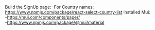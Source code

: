 Build the SignUp page:
-For Country names: https://www.npmjs.com/package/react-select-country-list
Installed Mui:  
-https://mui.com/components/paper/  
-https://www.npmjs.com/package/@mui/material
